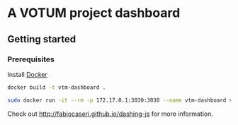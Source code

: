 # A VOTUM project dashboard

## Getting started

### Prerequisites

Install [Docker](https://docs.docker.com/linux/)

```bash
docker build -t vtm-dashboard .
```

```bash
sudo docker run -it --rm -p 172.17.0.1:3030:3030 --name vtm-dashboard vtm-dashboard
```

Check out http://fabiocaseri.github.io/dashing-js for more information.
